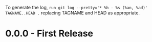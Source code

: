 To generate the log, `run git log --pretty='* %h - %s (%an, %ad)' TAGNAME..HEAD .` replacing TAGNAME and HEAD as appropriate.

# 0.0.0 - First Release
